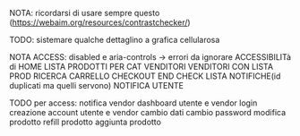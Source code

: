 NOTA: 
   ricordarsi di usare sempre questo (https://webaim.org/resources/contrastchecker/)

TODO:
   sistemare qualche dettaglino a grafica cellularosa

NOTA ACCESS:
   disabled e aria-controls -> errori da ignorare
   ACCESSIBILITà di 
   HOME
   LISTA PRODOTTI PER CAT
   VENDITORI
   VENDITORI CON LISTA PROD
   RICERCA
   CARRELLO
   CHECKOUT
   END CHECK
   LISTA NOTIFICHE(id duplicati ma quelli servono)
   NOTIFICA UTENTE

TODO per access:
   notifica vendor
   dashboard utente e vendor
   login
   creazione account utente e vendor
   cambio dati
   cambio password
   modifica prodotto
   refill prodotto
   aggiunta prodotto



